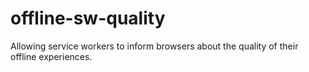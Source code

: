 # offline-sw-quality
Allowing service workers to inform browsers about the quality of their offline experiences.
